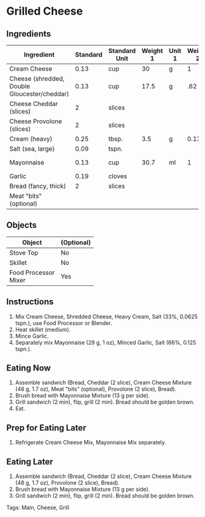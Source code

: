 # Grilled Cheese

## Ingredients

| Ingredient                                   | Standard | Standard Unit | Weight 1 | Unit 1 | Weight 2 | Unit 2 |
| -------------------------------------------- | -------- | ------------- | -------- | ------ | -------- | ------ |
| Cream Cheese                                 | 0.13     | cup           | 30       | g      | 1        | oz     |
| Cheese (shredded, Double Gloucester/cheddar) | 0.13     | cup           | 17.5     | g      | .62      | oz     |
| Cheese Cheddar (slices)                      | 2        | slices        |          |        |          |        |
| Cheese Provolone (slices)                    | 2        | slices        |          |        |          |        |
| Cream (heavy)                                | 0.25     | tbsp.         | 3.5      | g      | 0.13     | oz     |
| Salt (sea, large)                            | 0.09     | tspn.         |          |        |          |        |
| Mayonnaise                                   | 0.13     | cup           | 30.7     | ml     | 1        | fl oz  |
| Garlic                                       | 0.19     | cloves        |          |        |          |        |
| Bread (fancy, thick)                         | 2        | slices        |          |        |          |        |
| Meat "bits" (optional)                       |          |               |          |        |          |        |


## Objects

| Object                    | (Optional) |
| ------------------------- | ---------- |
| Stove Top                 | No         |
| Skillet                   | No         |
| Food Processor<br />Mixer | Yes        |


## Instructions

1. Mix Cream Cheese, Shredded Cheese, Heavy Cream, Salt (33%, 0.0625 tspn.), use Food Processor or Blender.
2. Heat skillet (medium).
3. Mince Garlic.
4. Separately mix Mayonnaise (29 g, 1 oz), Minced Garlic, Salt (66%, 0.125 tspn.).

## Eating Now

1. Assemble sandwich (Bread, Cheddar (2 slice), Cream Cheese Mixture (48 g, 1.7 oz), Meat "bits" (optional), Provolone (2 slice), Bread).
2. Brush bread with Mayonnaise Mixture (13 g per side).
3. Grill sandwich (2 min), flip, grill (2 min). Bread should be golden brown.
4. Eat.

## Prep for Eating Later

1. Refrigerate Cream Cheese Mix, Mayonnaise Mix separately.

## Eating Later

1. Assemble sandwich (Bread, Cheddar (2 slice), Cream Cheese Mixture (48 g, 1.7 oz), Provolone (2 slice), Bread).
2. Brush bread with Mayonnaise Mixture (13 g per side).
3. Grill sandwich (2 min), flip, grill (2 min). Bread should be golden brown.

Tags: Main, Cheese, Grill